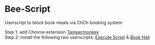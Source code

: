 # Bee-Script
Userscript to block book meals via ChCh booking system

Step 1: add Chrome extension [Tampermonkey](https://chrome.google.com/webstore/detail/tampermonkey/dhdgffkkebhmkfjojejmpbldmpobfkfo?hl=en)  
Step 2: install the following two userscripts: [Execute Script](https://greasyfork.org/en/scripts/445159-execute-script) & [Book Hall](https://greasyfork.org/en/scripts/445160-book-hall)
